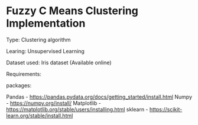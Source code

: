 # Fuzzy C Means Clustering Implementation

Type: Clustering algorithm

Learing: Unsupervised Learning

Dataset used: Iris dataset (Available online)

Requirements:

packages:


Pandas - https://pandas.pydata.org/docs/getting_started/install.html
Numpy - https://numpy.org/install/
Matplotlib - https://matplotlib.org/stable/users/installing.html
sklearn - https://scikit-learn.org/stable/install.html
